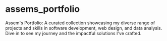 # assems_portfolio
 Assem's Portfolio: A curated collection showcasing my diverse range of projects and skills in software development, web design, and data analysis. Dive in to see my journey and the impactful solutions I've crafted.
